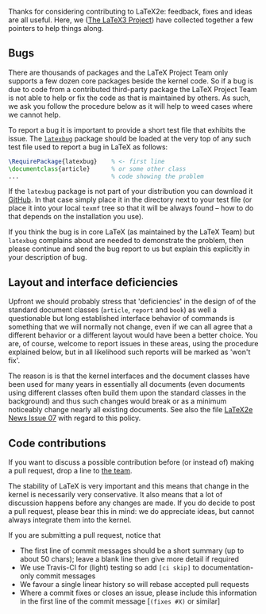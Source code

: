 Thanks for considering contributing to LaTeX2e: feedback, fixes and
ideas are all useful. Here, we ([The LaTeX3
Project](https://www.latex-project.org)) have collected together a few
pointers to help things along.

## Bugs

There are thousands of packages and the LaTeX Project Team only supports
a few dozen core packages beside the kernel code. So if a bug is due to
code from a contributed third-party package the LaTeX Project Team is
not able to help or fix the code as that is maintained by others. As
such, we ask you follow the procedure below as it will help to weed
cases where we cannot help.

To report a bug it is important to provide a short test file that
exhibits the issue. The [`latexbug`](https://github.com/latex3/latexbug)
package should be loaded at the very top of any such test file used to
report a bug in LaTeX as follows:

```latex
\RequirePackage{latexbug}    % <- first line
\documentclass{article}      % or some other class
...                          % code showing the problem
```

If the `latexbug` package is not part of your distribution you can
download it
[GitHub](https://raw.githubusercontent.com/latex3/latexbug/master/latexbug.sty).
In that case simply place it in the directory next to your test file (or
place it into your local `texmf` tree so that it will be always found –
how to do that depends on the installation you use).

If you think the bug is in core LaTeX (as maintained by the LaTeX Team)
but `latexbug` complains about are needed to demonstrate the problem,
then please continue and send the bug report to us but explain this
explicitly in your description of bug.

## Layout and interface deficiencies

Upfront we should probably stress that 'deficiencies' in the design of
of the standard document classes (`article`, `report` and `book`) as
well a questionable but long established interface behavior of commands
is something that we will normally not change, even if we can all agree
that a different behavior or a different layout would have been a better
choice. You are, of course, welcome to report issues in these areas,
using the procedure explained below, but in all likelihood such reports
will be marked as 'won't fix'.

The reason is is that the kernel interfaces and the document classes
have been used for many years in essentially all documents (even
documents using different classes often build them upon the standard
classes in the background) and thus such changes would break or as a
minimum noticeably change nearly all existing documents. See also the
file [LaTeX2e News Issue
07](https://www.latex-project.org/news/latex2e-news/ltnews07.pdf) with
regard to this policy.

## Code contributions

If you want to discuss a possible contribution before (or instead of)
making a pull request, drop a line to
[the team](mailto:latex-team@latex-project.org).

The stability of LaTeX is very important and this means that change in
the kernel is necessarily very conservative. It also means that a lot of
discussion happens before any changes are made. If you do decide to post
a pull request, please bear this in mind: we do appreciate ideas, but
cannot always integrate them into the kernel.

If you are submitting a pull request, notice that

- The first line of commit messages should be a short summary (up to about
  50 chars); leave a blank line then give more detail if required
- We use Travis-CI for (light) testing so add `[ci skip]` to documentation-only
  commit messages
- We favour a single linear history so will rebase accepted pull requests
- Where a commit fixes or closes an issue, please include this information
  in the first line of the commit message [`(fixes #X)` or similar]

